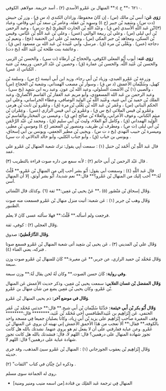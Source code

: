 ٦٢١٠ -** خ ٤:** المنهال بن عَمْرو الأسدي (٢) ، أسد خزيمة. مولاهم. الكوفي.

**رَوَى عَن:** أنس بْن مالك (س) ، إن كَانَ محفوظا، وزاذان الكندي (د س ق) ، وزر بْن حبيش (دت س) ، وسَعِيد بْن جبير (خ ٤) وسويد بْن غفلة، وعامر بْن سعد بْن أَبي وقاص، وعباد (٣)ابْن عَبد اللَّهِ الأسدي (ص ق) ، وعَبْد اللَّهِ بْن الحارث البَصْرِيّ (بخ ت س) ، وعبد الرحمن بْن أَبي ليلى (س) ، وعلي بْن ربيعة الوالبي (عس) ، وعلي بْن عَبد اللَّهِ بْن عَبَّاس، وقيس بْن السكن، ومجاهد بْن جبر المكي (س) ، ومحمد بْن علي ابن الحنفية (عخ) ، ونعيم بْن دجاجة (عس) . ويَعْلَى بْن مرة (ق) . مرسل، وأبي عُبَيدة بْن عَبد الله بن مسعود (س ق) . وعائشة بنت طلحة بْن عُبَيد الله (بخ دت) .

**رَوَى عَنه:** أيوب أَبُو المعلى الكوفي، والحجاج بْن أرطاة (ت سي) ، والحسن بْن الزبير، والحسن بْن عُبَيد اللَّه. والحسن بْن عمارة (ق) ، وحصين بْن عَبْد الرحمن. وربيعة بْن عتبة الكناني (د عس) .

وزرعة بْن عَمْرو العبدي، وزياد بْن أَبي رجاء، وزيد ابن أَبي أنيسة (خ س) . وسلمة بْن كهيل، وسُلَيْمان الأعمش (د س ق) ، وسوار بْن مصعب الهمداني، وشعبة بْن الحجاج (س) ، والصبي (١) بْن الأشعث السلولي، وعبد الله بْن عون. وعبد ربه ابن سَعِيد (بخ سي) ، وعبد الرحمن بن عَبد الله المسعودي، وأبو مريم عبد الغفار بْن القاسم الأَنْصارِيّ، وعبد الملك بْن حميد بْن أَبي غنية، وعُبَيد اللَّهِ بْن الوليد الوصافي، وعطاء الخراساني، وعلي ابن الحكم البناني (س) ، وعُمَر بْن عَبد الله بْن يَعْلَى بْن مرة (ق) ، وعَمْرو بْن ثابت بْن هرمز، وعَمْرو بْن قيس الملائي (بخ س ق) ، وعَمْرو بْن أَبي قيس الرازي (عس) . وعِمْران بْن ميثم الكناني، وعوف الأعرابي، والعلاء بْن صالح (ص ق) ، وعيسى بن المختار،والقاسم بْن الْوَلِيد الهمداني (ق) ، وكامل أَبُو العلاء، وليث بْن أَبي سليم (ق) ، ومحمد بْن عَبْد الرَّحْمَنِ بْن أَبي ليلى (ت ص) ، ومطرف بْن طريف، ومنصور بْن المعتمر (خ ٤) وموسى بْن مطير، وميسرة بْن حبيب النهدي (بخ د ت س) . ويحيى بْن مطير الجعفي، ويونس بن أَبي إسحاق، ويونس بن خباب (ق) ، وأبو جناب الكلبي، وأبو خالد الدالاني (د ت سي) .

قال عَبد اللَّهِ بْن أَحْمَد بْن حنبل (١) : سمعت أَبِي يقول: ترك شعبة المنهال بْن عَمْرو علي عمد.

قال عَبْد الرحمن بْن أَبي حاتم (٢) : لأنه سمع من داره صوت قراءة بالتطريب (٣) .

قال عَبد اللَّهِ (٤) : وسمعت أبي يقول: أَبُو بشر أحب إلي من المنهال بْن عَمْرو،** قُلْتُ لَهُ:** أحب إليك من المنهال بْن عَمْرو؟** قال:** نعم شديدا، أَبُو بشر أوثق، إلا أن المنهال أسن.

وَقَال إسحاق بْن مَنْصُور (٥) ،** عَنْ يحيى بْن مَعِين:** ثقة (٦) .وكذلك قال النَّسَائي.

وَقَال وهب بْن جرير (١) : عَن شعبة: أتيت منزل منهال بْن عَمْرو فسمعت منه صوت الطنبور.

فرجعت ولم أسأله.** قُلْتُ:** فهلا سألته عسى كَانَ لا يعلم.

وَقَال العجلي (٢) : كوفي، ثقة.

**وَقَال الدَّارَقُطنِيّ:** صدوق.

وَقَال علي بْن المديني (٣) ، عَن يحيى بْن سَعِيد أتى شعبة المنهال بْن عَمْرو فسمع صوتا فتركه، يعني الغناء (٤) .

وَقَال مُحَمَّد بْن حميد الرازي، عن جرير،** عَن مغيرة:** كَانَ للمنهال بْن عَمْرو صوت وزن سبعة.

**وفي رواية:** كَانَ حسن الصوت.** وكان لَهُ لحن يقال لَهُ:** وزن سبعة.

**وَقَال المفضل بْن غسان الغلابي:** سمعت يحيى بْن مَعِين، وذكر حديث الأعمش عَن المنهال بْن عَمْرو، وكان يحيى بْن مَعِين يضع من شأن منهال بن عَمْرو.

**وَقَال في موضع آخر:** ذم يحيى المنهال بْن عَمْرو.

**وَقَال أَبُو بكر بْن أَبي خيثمة:** حَدَّثَنَا سُلَيْمان بْن أَبي شيخ.** قال:** حدثني مُحَمَّد بْن عُمَر الحنفي، عَن إِبْرَاهِيم بن عُبَيدالطنافسي أخي مُحَمَّد بْن عُبَيد،******** قال:******** وقف المغيرة صاحب إِبْرَاهِيم على يزيد بْن أَبي زياد، وكانا يصليان جميعا فِي مسجد واحد بالكوفة،** فقال:** ألا تعجب من هَذَا الأحمق الأعمش إني نهيته أن يروي عَن المنهال بْن عَمْرو. وعن عباية ففارقني على أن لا يفعل ثم هو يروي عنهما. نشدتك بالله هل كانت تجوز شهادة المنهال على درهمين؟ قال: اللهم لا، قال: فنشدتك بالله هل كانت تجوز شهادة عباية على درهمين؟ قال: اللهم لا.

وَقَال إِبْرَاهِيم بْن يعقوب الجوزجاني (١) : المنهال بْن عَمْرو سيئ المذهب، وقد جرى حديثه.

وذكره ابنُ حِبَّان في كتاب "الثقات" (٢) .

روى له الجماعة سوى مسلم.

- المنهال فِي ترجمة عَبد المَلِك بن قتادة.[من اسمه منيب ومنير ومنية]